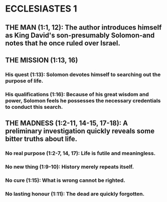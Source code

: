 ---
---
# ECCLESIASTES 1 
## THE MAN (1:1, 12): The author introduces himself as King David\'s son-presumably Solomon-and notes that he once ruled over Israel. 
## THE MISSION (1:13, 16) 
###  His quest (1:13): Solomon devotes himself to searching out the purpose of life. 
###  His qualifications (1:16): Because of his great wisdom and power, Solomon feels he possesses the necessary credentials to conduct this search. 
## THE MADNESS (1:2-11, 14-15, 17-18): A preliminary investigation quickly reveals some bitter truths about life. 
###  No real purpose (1:2-7, 14, 17): Life is futile and meaningless. 
###  No new thing (1:9-10): History merely repeats itself. 
###  No cure (1:15): What is wrong cannot be righted. 
###  No lasting honour (1:11): The dead are quickly forgotten. 
